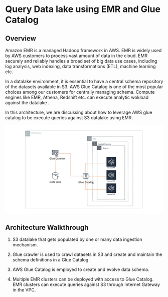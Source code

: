 # Query Data lake using EMR and Glue Catalog

## Overview

Amazon EMR is a managed Hadoop framework in AWS. EMR is widely used by AWS customers to process vast amount of data in the cloud. EMR securely and reliably handles a broad set of big data use cases, including log analysis, web indexing, data transformations (ETL), machine learning etc.

In a datalake environment, it is essential to have a central schema repository  of the datasets available in S3. AWS Glue Catalog is one of the most popular choices among our customers for centrally managing schema. Compute engines like EMR, Athena, Redshift etc. can execute analytic wokload against the datalake .

In this architecture, we are discussing about how to leverage AWS glue catalog to be execute queries against S3 datalake using EMR.


![Query Data lake using EMR and Glue Catalog](analytics-emr-glue-catalog.png)

## Architecture  Walkthrough


1. S3 datalake that gets populated by one or many data ingestion mechanism.

2.  Glue crawler is used to crawl datasets in S3 and create and maintain the schema definitions in a Glue Catalog.

3. AWS Glue Catalog is employed to create and evolve data schema.

3. Multiple EMR clusters can be deployed with access to Glue Catalog. EMR clusters can execute queries against  S3 through Internet Gateway in the VPC.
